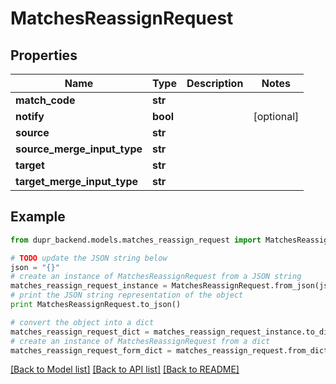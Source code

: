 # MatchesReassignRequest


## Properties
Name | Type | Description | Notes
------------ | ------------- | ------------- | -------------
**match_code** | **str** |  | 
**notify** | **bool** |  | [optional] 
**source** | **str** |  | 
**source_merge_input_type** | **str** |  | 
**target** | **str** |  | 
**target_merge_input_type** | **str** |  | 

## Example

```python
from dupr_backend.models.matches_reassign_request import MatchesReassignRequest

# TODO update the JSON string below
json = "{}"
# create an instance of MatchesReassignRequest from a JSON string
matches_reassign_request_instance = MatchesReassignRequest.from_json(json)
# print the JSON string representation of the object
print MatchesReassignRequest.to_json()

# convert the object into a dict
matches_reassign_request_dict = matches_reassign_request_instance.to_dict()
# create an instance of MatchesReassignRequest from a dict
matches_reassign_request_form_dict = matches_reassign_request.from_dict(matches_reassign_request_dict)
```
[[Back to Model list]](../README.md#documentation-for-models) [[Back to API list]](../README.md#documentation-for-api-endpoints) [[Back to README]](../README.md)



